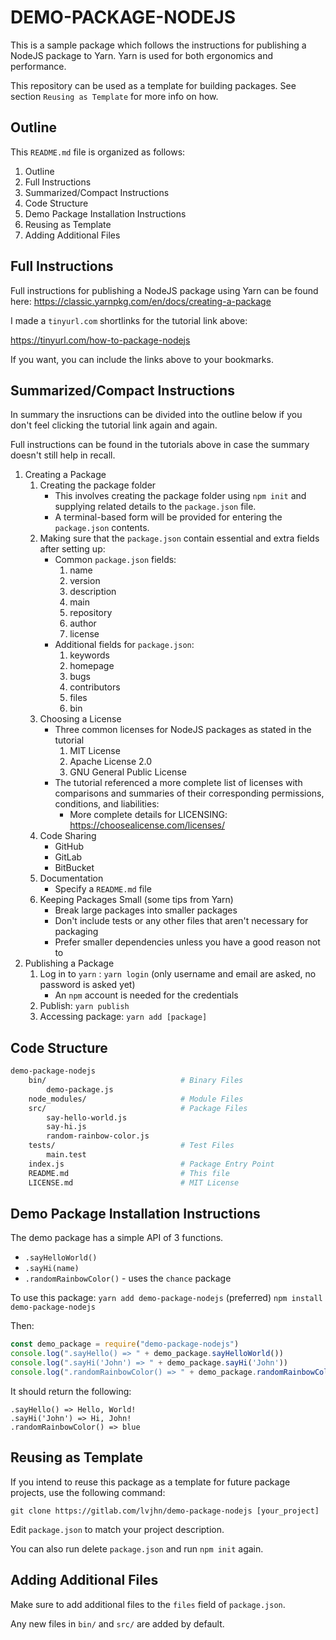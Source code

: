 # DEMO-PACKAGE-NODEJS 
This is a sample package which follows the instructions 
for publishing a NodeJS package to Yarn. Yarn is used for 
both ergonomics and performance. 

This repository can be used as a template for building packages. 
See section `Reusing as Template` for more info on how.

## Outline 
This `README.md` file is organized as follows: 

1. Outline 
2. Full Instructions 
3. Summarized/Compact Instructions
4. Code Structure 
5. Demo Package Installation Instructions
6. Reusing as Template
7. Adding Additional Files

## Full Instructions 
Full instructions for publishing a NodeJS package using 
Yarn can be found here: 
https://classic.yarnpkg.com/en/docs/creating-a-package

I made a `tinyurl.com` shortlinks for the 
tutorial link above:

https://tinyurl.com/how-to-package-nodejs

If you want, you can include the links above to your
bookmarks.

## Summarized/Compact Instructions 
In summary the insructions can be divided into the outline below
if you don't feel clicking the tutorial link again and again.

Full instructions can be found in the tutorials above in case 
the summary doesn't still help in recall.

1. Creating a Package 
    1. Creating the package folder 
        * This involves creating the package folder using 
          `npm init` and supplying related details to the 
          `package.json` file. 
        * A terminal-based form will be provided
          for entering the `package.json` contents.
    1. Making sure that the `package.json` contain essential and extra 
       fields after setting up:
        * Common `package.json` fields: 
            1. name
            1. version
            1. description
            1. main 
            1. repository 
            1. author
            1. license
        * Additional fields for `package.json`: 
            1. keywords
            1. homepage
            1. bugs
            1. contributors 
            1. files
            1. bin
    1. Choosing a License
        * Three common licenses for NodeJS packages as stated in the tutorial
            1. MIT License
            1. Apache License 2.0 
            1. GNU General Public License 
        * The tutorial referenced a more complete list of licenses with 
            comparisons and summaries of their corresponding permissions, conditions, and liabilities:
            * More complete details for LICENSING: https://choosealicense.com/licenses/ 
    1. Code Sharing 
        * GitHub
        * GitLab 
        * BitBucket
    1. Documentation
        * Specify a `README.md` file 
    1. Keeping Packages Small (some tips from Yarn)
        * Break large packages into smaller packages
        * Don't include tests or any other files that aren't necessary for packaging
        * Prefer smaller dependencies unless you have a good reason not to
2. Publishing a Package 
    1. Log in to `yarn` : `yarn login` (only username and email are asked, no password is asked yet)
        * An `npm` account is needed for the credentials
    2. Publish: `yarn publish`
    3. Accessing package: `yarn add [package]` 


## Code Structure 

```bash
demo-package-nodejs 
    bin/                              # Binary Files 
        demo-package.js         
    node_modules/                     # Module Files
    src/                              # Package Files
        say-hello-world.js
        say-hi.js 
        random-rainbow-color.js
    tests/                            # Test Files
        main.test
    index.js                          # Package Entry Point
    README.md                         # This file
    LICENSE.md                        # MIT License 
```


## Demo Package Installation Instructions
The demo package has a simple API of 3 functions. 

* `.sayHelloWorld()`
* `.sayHi(name)`
* `.randomRainbowColor()` - uses the `chance` package 

To use this package: 
`yarn add demo-package-nodejs` (preferred) 
`npm install demo-package-nodejs`

Then: 
```js
const demo_package = require("demo-package-nodejs") 
console.log(".sayHello() => " + demo_package.sayHelloWorld()) 
console.log(".sayHi('John') => " + demo_package.sayHi('John'))
console.log(".randomRainbowColor() => " + demo_package.randomRainbowColor())
```
It should return the following: 
```
.sayHello() => Hello, World! 
.sayHi('John') => Hi, John!
.randomRainbowColor() => blue
```

## Reusing as Template
If you intend to reuse this package as a template for future package projects, use the following command: 

`git clone https://gitlab.com/lvjhn/demo-package-nodejs [your_project]`

Edit `package.json` to match your project description.

You can also run delete `package.json` and run `npm init` again.

## Adding Additional Files
Make sure to add additional files to the `files` field of `package.json`. 

Any new files in `bin/` and `src/` are added by default.  

